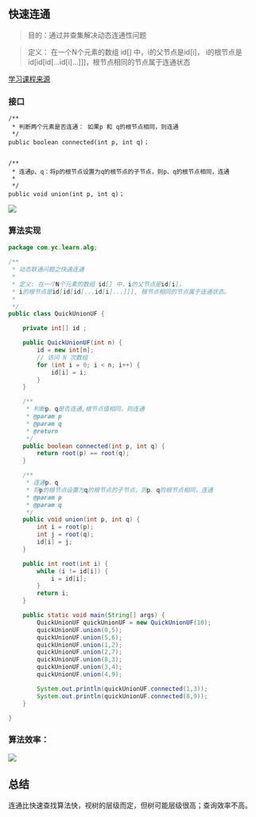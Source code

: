 
## 快速连通

> 目的：通过并查集解决动态连通性问题

> 定义： 在一个N个元素的数组 id[] 中，i的父节点是id[i]，
i的根节点是id[id[id[...id[i]...]]]，根节点相同的节点属于连通状态

[学习课程来源](https://www.coursera.org/learn/algorithms-part1/lecture/EcF3P/quick-find)

### 接口

```
/**
 * 判断两个元素是否连通： 如果p 和 q的根节点相同，则连通
 */
public boolean connected(int p, int q)；


/**
 * 连通p、q：将p的根节点设置为q的根节点的子节点，则p、q的根节点相同，连通
 * 
 */
public void union(int p, int q)；
```

![](https://yangc91.oss-cn-hongkong.aliyuncs.com/imgs/20190304230637.png)

### 算法实现
```java
package com.yc.learn.alg;

/**
 * 动态联通问题之快速连通
 *
 * 定义: 在一个N个元素的数组 id[] 中，i的父节点是id[i]，
 * i的根节点是id[id[id[...id[i]...]]], 根节点相同的节点属于连通状态。
 *
 */
public class QuickUnionUF {

    private int[] id ;

    public QuickUnionUF(int n) {
        id = new int[n];
        // 访问 N 次数组
        for (int i = 0; i < n; i++) {
            id[i] = i;
        }
    }

    /**
     * 判断p、q是否连通,根节点值相同，则连通
     * @param p
     * @param q
     * @return
     */
    public boolean connected(int p, int q) {
        return root(p) == root(q);
    }

    /**
     * 连通p、q
     * 将p的根节点设置为q的根节点的子节点，则p、q的根节点相同，连通
     * @param p
     * @param q
     */
    public void union(int p, int q) {
        int i = root(p);
        int j = root(q);
        id[i] = j;
    }

    public int root(int i) {
        while (i != id[i]) {
            i = id[i];
        }
        return i;
    }

    public static void main(String[] args) {
        QuickUnionUF quickUnionUF = new QuickUnionUF(10);
        quickUnionUF.union(0,5);
        quickUnionUF.union(5,6);
        quickUnionUF.union(1,2);
        quickUnionUF.union(2,7);
        quickUnionUF.union(8,3);
        quickUnionUF.union(3,4);
        quickUnionUF.union(4,9);

        System.out.println(quickUnionUF.connected(1,3));
        System.out.println(quickUnionUF.connected(8,9));
    }

}

```

### 算法效率：
![](https://yangc91.oss-cn-hongkong.aliyuncs.com/imgs/20190304230025.png)

## 总结

连通比快速查找算法快，视树的层级而定，但树可能层级很高；查询效率不高。